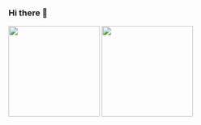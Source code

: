 ### Hi there 👋

<div>
  <img height="180em" src="https://github-readme-stats-eight-theta.vercel.app/api?username=carlcsota&show_icons=true&theme=dracula&include_all_commits=true&count_private=true"/>
  <img height="180em" src="https://github-readme-stats.vercel.app/api/top-langs/?username=carlcosta&layout=compact&langs_count=8&theme=dracula"/>
 </div>
